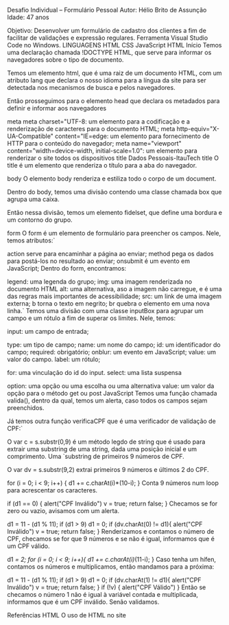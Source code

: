 Desafio Individual – Formulário Pessoal
Autor: Hélio Brito de Assunção
Idade: 47 anos

Objetivo: Desenvolver um formulário de cadastro dos clientes a fim de facilitar de validações e expressão regulares.
Ferramenta
Visual Studio Code no Windows.
LINGUAGENS
HTML
CSS
JavaScript
HTML
Início
Temos uma declaração chamada !DOCTYPE HTML, que serve para informar os navegadores sobre o tipo de documento.

Temos um elemento html, que é uma raiz de um documento HTML, com um atributo lang que declara o nosso idioma para a língua da site para ser detectada nos mecanismos de busca e pelos navegadores.

Então prosseguimos para o elemento head que declara os metadados para definir e informar aos navegadores

meta
meta charset="UTF-8: um elemento para a codificação e a renderização de caracteres para o documento HTML;
meta http-equiv="X-UA-Compatible" content="IE=edge: um elemento para fornecimento de HTTP para o conteúdo do navegador;
meta name="viewport" content="width=device-width, initial-scale=1.0": um elemento para renderizar o site todos os dispositivos
title Dados Pessoais-ItauTech title O title é um elemento que renderiza o título para a aba do navegador.

body
O elemento body renderiza e estiliza todo o corpo de um document.

Dentro do body, temos uma divisão contendo uma classe chamada box que agrupa uma caixa.

Então nessa divisão, temos um elemento fidelset, que define uma bordura e um contorno do grupo.

form
O form é um elemento de formulário para preencher os campos. Nele, temos atributos:`

action serve para encaminhar a página ao enviar;
method pega os dados para postá-los no resultado ao enviar;
onsubmit é um evento em JavaScript;
Dentro do form, encontramos:

legend: uma legenda do grupo;
img: uma imagem renderizada no documento HTML
alt: uma alternativa, aso a imagem não carregue, e é uma das regras mais importantes de acessibilidade;
src: um link de uma imagem externa;
b torna o texto em negrito;
br quebra o elemento em uma nova linha.`
Temos uma divisão com uma classe inputBox para agrupar um campo e um rótulo a fim de superar os limites. Nele, temos:

input: um campo de entrada;

type: um tipo de campo;
name: um nome do campo;
id: um identificador do campo;
required: obrigatório;
onblur: um evento em JavaScript;
value: um valor do campo.
label: um rótulo;

for: uma vinculação do id do input.
select: uma lista suspensa

option: uma opção ou uma escolha ou uma alternativa
value: um valor da opção para o método get ou post
JavaScript
Temos uma função chamada valida(), dentro da qual, temos um alerta, caso todos os campos sejam preenchidos.

Já temos outra função verificaCPF que é uma verificador de validação de CPF:`

O var c = s.substr(0,9) é um método legdo de string que é usado para extrair uma substring de uma string, dada uma posição inicial e um comprimento. Uma `substring de primeiros 9 números de CPF.

O var dv = s.substr(9,2) extrai primeiros 9 números e últimos 2 do CPF.

for (i = 0; i < 9; i++)
{
    d1 += c.charAt(i)*(10-i);
}
Conta 9 números num loop para acrescentar os caracteres.

if (d1 == 0)
{
    alert("CPF Inválido")
    v = true;
    return false;
}
Checamos se for zero ou vazio, avisamos com um alerta.

d1 = 11 - (d1 % 11);
if (d1 > 9) d1 = 0;
if (dv.charAt(0) != d1){
    alert("CPF Inválido")
    v = true;
    return false;
}
Renderizamos e contamos o número de CPF, checamos se for que 9 números e se não é igual, informamos que é um CPF válido.

d1 *= 2;
for (i = 0; i < 9; i++){
    d1 += c.charAt(i)*(11-i);
}
Caso tenha um hífen, contamos os números e multiplicamos, então mandamos para a próxima:

d1 = 11 - (d1 % 11);
if (d1 > 9) d1 = 0;
if (dv.charAt(1) != d1){
    alert("CPF Inválido")
    v = true;
    return false;
}
if (!v) {
    alert("CPF Válido")
}
Então se checamos o número 1 não é igual à variável contada e multiplicada, informamos que é um CPF inválido. Senão validamos.

Referências
HTML
O uso de HTML no site
